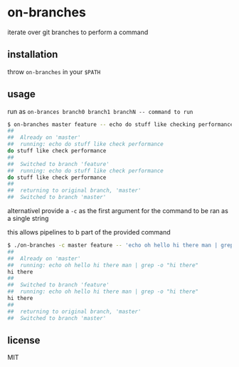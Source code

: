 # on-branches

iterate over git branches to perform a command

## installation

throw `on-branches` in your `$PATH`

## usage

run as `on-brances branch0 branch1 branchN -- command to run`

```bash
$ on-branches master feature -- echo do stuff like checking performance here
##
##  Already on 'master'
##  running: echo do stuff like check performance
do stuff like check performance
##
##  Switched to branch 'feature'
##  running: echo do stuff like check performance
do stuff like check performance
##
##  returning to original branch, 'master'
##  Switched to branch 'master'
```

alternativel provide a `-c` as the first argument for the command to be ran as a single string

this allows pipelines to b part of the provided command

```bash
$ ./on-branches -c master feature -- 'echo oh hello hi there man | grep -o "hi there"'
##
##  Already on 'master'
##  running: echo oh hello hi there man | grep -o "hi there"
hi there
##
##  Switched to branch 'feature'
##  running: echo oh hello hi there man | grep -o "hi there"
hi there
##
##  returning to original branch, 'master'
##  Switched to branch 'master'
```

## license

MIT
